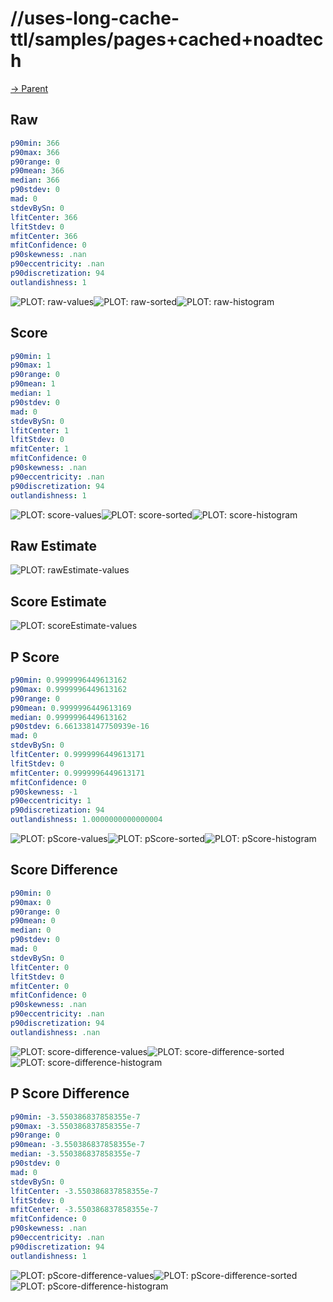 
# //uses-long-cache-ttl/samples/pages+cached+noadtech

[→ Parent](../..)


## Raw


```yaml
p90min: 366
p90max: 366
p90range: 0
p90mean: 366
median: 366
p90stdev: 0
mad: 0
stdevBySn: 0
lfitCenter: 366
lfitStdev: 0
mfitCenter: 366
mfitConfidence: 0
p90skewness: .nan
p90eccentricity: .nan
p90discretization: 94
outlandishness: 1

```

![PLOT: raw-values](./raw/values.svg)![PLOT: raw-sorted](./raw/sorted.svg)![PLOT: raw-histogram](./raw/histogram.svg)
## Score


```yaml
p90min: 1
p90max: 1
p90range: 0
p90mean: 1
median: 1
p90stdev: 0
mad: 0
stdevBySn: 0
lfitCenter: 1
lfitStdev: 0
mfitCenter: 1
mfitConfidence: 0
p90skewness: .nan
p90eccentricity: .nan
p90discretization: 94
outlandishness: 1

```

![PLOT: score-values](./score/values.svg)![PLOT: score-sorted](./score/sorted.svg)![PLOT: score-histogram](./score/histogram.svg)
## Raw Estimate

![PLOT: rawEstimate-values](./rawEstimate/values.svg)
## Score Estimate

![PLOT: scoreEstimate-values](./scoreEstimate/values.svg)
## P Score


```yaml
p90min: 0.9999996449613162
p90max: 0.9999996449613162
p90range: 0
p90mean: 0.9999996449613169
median: 0.9999996449613162
p90stdev: 6.661338147750939e-16
mad: 0
stdevBySn: 0
lfitCenter: 0.9999996449613171
lfitStdev: 0
mfitCenter: 0.9999996449613171
mfitConfidence: 0
p90skewness: -1
p90eccentricity: 1
p90discretization: 94
outlandishness: 1.0000000000000004

```

![PLOT: pScore-values](./pScore/values.svg)![PLOT: pScore-sorted](./pScore/sorted.svg)![PLOT: pScore-histogram](./pScore/histogram.svg)
## Score Difference


```yaml
p90min: 0
p90max: 0
p90range: 0
p90mean: 0
median: 0
p90stdev: 0
mad: 0
stdevBySn: 0
lfitCenter: 0
lfitStdev: 0
mfitCenter: 0
mfitConfidence: 0
p90skewness: .nan
p90eccentricity: .nan
p90discretization: 94
outlandishness: .nan

```

![PLOT: score-difference-values](./score-difference/values.svg)![PLOT: score-difference-sorted](./score-difference/sorted.svg)![PLOT: score-difference-histogram](./score-difference/histogram.svg)
## P Score Difference


```yaml
p90min: -3.550386837858355e-7
p90max: -3.550386837858355e-7
p90range: 0
p90mean: -3.550386837858355e-7
median: -3.550386837858355e-7
p90stdev: 0
mad: 0
stdevBySn: 0
lfitCenter: -3.550386837858355e-7
lfitStdev: 0
mfitCenter: -3.550386837858355e-7
mfitConfidence: 0
p90skewness: .nan
p90eccentricity: .nan
p90discretization: 94
outlandishness: 1

```

![PLOT: pScore-difference-values](./pScore-difference/values.svg)![PLOT: pScore-difference-sorted](./pScore-difference/sorted.svg)![PLOT: pScore-difference-histogram](./pScore-difference/histogram.svg)